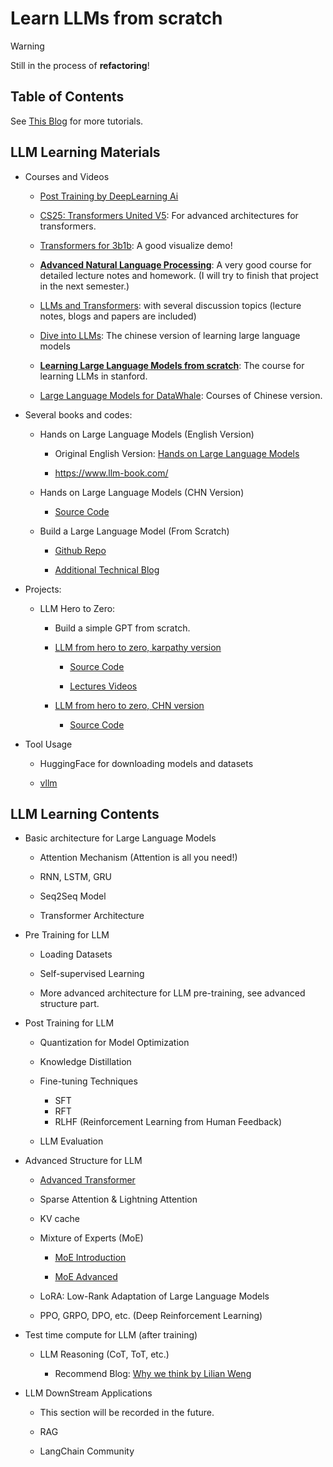 # Learn LLMs from scratch

> [!WARNING]
> Still in the process of **refactoring**!

## Table of Contents

See [This Blog](https://xiyuanyang-code.github.io/posts/LLM-Learning-Initial/) for more tutorials.


## LLM Learning Materials

- Courses and Videos

    - [Post Training by DeepLearning Ai](https://www.deeplearning.ai/short-courses/post-training-of-llms/)

    - [CS25: Transformers United V5](https://web.stanford.edu/class/cs25/): For advanced architectures for transformers.

    - [Transformers for 3b1b](https://www.youtube.com/playlist?list=PLZHQObOWTQDNU6R1_67000Dx_ZCJB-3pi): A good visualize demo!

    - [**Advanced Natural Language Processing**](https://phontron.com/class/anlp-fall2024/): A very good course for detailed lecture notes and homework. (I will try to finish that project in the next semester.)

    - [LLMs and Transformers](https://www.ambujtewari.com/LLM-fall2024/#logistics--schedule): with several discussion topics (lecture notes, blogs and papers are included)

    - [Dive into LLMs](https://sjtullm.gitbook.io/dive-into-llms): The chinese version of learning large language models

    - [**Learning Large Language Models from scratch**](https://stanford-cs336.github.io/spring2025/): The course for learning LLMs in stanford.

    - [Large Language Models for DataWhale](https://www.datawhale.cn/learn/summary/107): Courses of Chinese version.

- Several books and codes: 

    - Hands on Large Language Models (English Version)

        - Original English Version: [Hands on Large Language Models](https://github.com/HandsOnLLM/Hands-On-Large-Language-Models)

        - https://www.llm-book.com/

    - Hands on Large Language Models (CHN Version)

        - [Source Code](https://github.com/bbruceyuan/Hands-On-Large-Language-Models-CN)

    - Build a Large Language Model (From Scratch)

        - [Github Repo](https://github.com/rasbt/LLMs-from-scratch)

        - [Additional Technical Blog](https://magazine.sebastianraschka.com/p/llm-research-papers-the-2024-list)

- Projects: 

    - LLM Hero to Zero:

        - Build a simple GPT from scratch.

        - [LLM from hero to zero, karpathy version](https://karpathy.ai/zero-to-hero.html)

            - [Source Code](https://github.com/karpathy/ng-video-lecture)

            - [Lectures Videos](https://www.youtube.com/watch?v=kCc8FmEb1nY)

        - [LLM from hero to zero, CHN version](https://yuanchaofa.com/llms-zero-to-hero/)

            - [Source Code](https://github.com/bbruceyuan/LLMs-Zero-to-Hero)

- Tool Usage

    - HuggingFace for downloading models and datasets

    - [vllm](https://github.com/vllm-project/vllm)

## LLM Learning Contents

- Basic architecture for Large Language Models

    - Attention Mechanism (Attention is all you need!)

    - RNN, LSTM, GRU

    - Seq2Seq Model

    - Transformer Architecture

- Pre Training for LLM

    - Loading Datasets

    - Self-supervised Learning

    - More advanced architecture for LLM pre-training, see advanced structure part.

- Post Training for LLM

    - Quantization for Model Optimization

    - Knowledge Distillation

    - Fine-tuning Techniques
        - SFT
        - RFT
        - RLHF (Reinforcement Learning from Human Feedback)

    - LLM Evaluation

- Advanced Structure for LLM

    - [Advanced Transformer](https://spaces.ac.cn/search/Transformer%E5%8D%87%E7%BA%A7%E4%B9%8B%E8%B7%AF/)

    - Sparse Attention & Lightning Attention

    - KV cache

    - Mixture of Experts (MoE)
        - [MoE Introduction](https://mp.weixin.qq.com/s/kUF4cy1QA_xQSyT5HtcKIA)

        - [MoE Advanced](https://yuanchaofa.com/llms-zero-to-hero/the-way-of-moe-model-evolution.html#_2-%E7%89%88%E6%9C%AC2-sparsemoe-%E5%A4%A7%E6%A8%A1%E5%9E%8B%E8%AE%AD%E7%BB%83%E4%BD%BF%E7%94%A8)

    - LoRA: Low-Rank Adaptation of Large Language Models

    - PPO, GRPO, DPO, etc. (Deep Reinforcement Learning)

- Test time compute for LLM (after training)

    - LLM Reasoning (CoT, ToT, etc.)

        - Recommend Blog: [Why we think by Lilian Weng](https://lilianweng.github.io/posts/2025-05-01-thinking/)

- LLM DownStream Applications

    - This section will be recorded in the future.

    - RAG

    - LangChain Community


